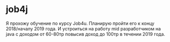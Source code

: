 # job4j

Я прохожу обучение по курсу Job4u. Планирую пройти его к концу 2018/началу 2019 года. И устроиться на работу mid разработчиком
на java с доходом от 60-80тр повысив доход до 100тр в течении 2019 года.